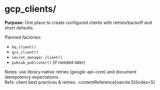 # gcp_clients/

**Purpose:** One place to create configured clients with retries/backoff and short defaults.

Planned factories:  
- `bq_client()`  
- `gcs_client()`  
- `secret_manager_client()`  
- `pubsub_publisher()` (if needed later)

Notes: use library-native retries (google-api-core) and document idempotency expectations.  
Refs: client best practices & retries. :contentReference[oaicite:5]{index=5}
